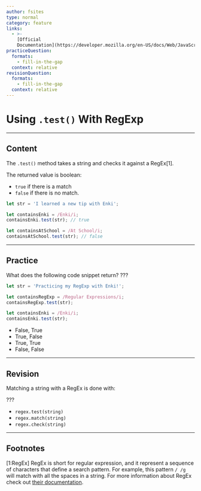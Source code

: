 ```yaml
---
author: fsites
type: normal
category: feature
links:
  - >-
    [Official
    Documentation](https://developer.mozilla.org/en-US/docs/Web/JavaScript/Reference/Global_Objects/RegExp/test){documentation}
practiceQuestion:
  formats:
    - fill-in-the-gap
  context: relative
revisionQuestion:
  formats:
    - fill-in-the-gap
  context: relative
---
```


# Using `.test()` With RegExp


---

## Content

The `.test()` method takes a string and checks it against a RegEx[1]. 

The returned value is boolean: 

- `true` if there is a match
- `false` if there is no match.

```javascript
let str = 'I learned a new tip with Enki';

let containsEnki = /Enki/i;
containsEnki.test(str); // true

let containsAtSchool = /At School/i;
containsAtSchool.test(str); // false
```


---

## Practice

What does the following code snippet return? ???

```javascript
let str = 'Practicing my RegExp with Enki!';

let containsRegExp = /Regular Expressions/i;
containsRegExp.test(str);

let containsEnki = /Enki/i;
containsEnki.test(str);
```

- False, True
- True, False
- True, True
- False, False


---

## Revision

Matching a string with a RegEx is done with: 

???

- `regex.test(string)`
- `regex.match(string)`
- `regex.check(string)`


---

## Footnotes

[1:RegEx]
RegEx is short for regular expression, and it represent a sequence of characters that define a search pattern. For example, this pattern `/ /g` will match with all the spaces in a string. For more information about RegEx check out [their documentation](https://developer.mozilla.org/en-US/docs/Web/JavaScript/Guide/Regular_Expressions).
